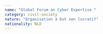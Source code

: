```yaml
---
name: "Global Forum on Cyber Expertise "
category: civil-society
nature: "Organisation à but non lucratif"
nationality: NLD
---
```

